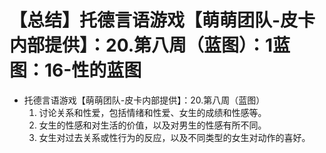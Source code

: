 # 【总结】托德言语游戏【萌萌团队-皮卡内部提供】：20.第八周（蓝图）：1蓝图：16-性的蓝图

-   托德言语游戏【萌萌团队-皮卡内部提供】：20.第八周（蓝图）
    1.  讨论关系和性爱，包括情绪和性爱、女生的成绩和性感等。
    2.  女生的性感和对生活的价值，以及对男生的性感有所不同。
    3.  女生对过去关系或性行为的反应，以及不同类型的女生对动作的喜好。